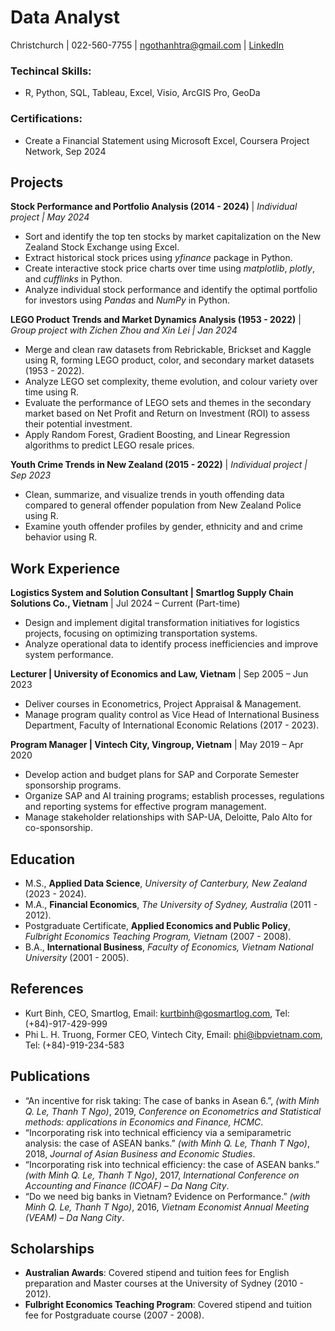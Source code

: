 # Data Analyst

Christchurch | 022-560-7755 | ngothanhtra@gmail.com | [LinkedIn](https://www.linkedin.com/in/thanh-tra-ngo/)

### Techincal Skills: 
- R, Python, SQL, Tableau, Excel, Visio, ArcGIS Pro, GeoDa

### Certifications: 
- Create a Financial Statement using Microsoft Excel, Coursera Project Network, Sep 2024

## Projects
**Stock Performance and Portfolio Analysis (2014 - 2024)** | _Individual project | May 2024_
- Sort and identify the top ten stocks by market capitalization on the New Zealand Stock Exchange using Excel.
- Extract historical stock prices using *yfinance* package in Python.
- Create interactive stock price charts over time using *matplotlib*, *plotly*, and *cufflinks* in Python.
- Analyze individual stock performance and identify the optimal portfolio for investors using *Pandas* and *NumPy* in Python.

**LEGO Product Trends and Market Dynamics Analysis (1953 - 2022)** | _Group project with Zichen Zhou and Xin Lei | Jan 2024_
- Merge and clean raw datasets from Rebrickable, Brickset and Kaggle using R, forming LEGO product, color, and secondary market datasets (1953 - 2022).
- Analyze LEGO set complexity, theme evolution, and colour variety over time using R. 
- Evaluate the performance of LEGO sets and themes in the secondary market based on Net Profit and Return on Investment (ROI) to assess their potential investment.
- Apply Random Forest, Gradient Boosting, and Linear Regression algorithms to predict LEGO resale prices.

**Youth Crime Trends in New Zealand (2015 - 2022)** | _Individual project | Sep 2023_
- Clean, summarize, and visualize trends in youth offending data compared to general offender population from New Zealand Police using R.
- Examine youth offender profiles by gender, ethnicity and and crime behavior using R.

## Work Experience
**Logistics System and Solution Consultant | Smartlog Supply Chain Solutions Co., Vietnam** | Jul 2024 – Current (Part-time)
- Design and implement digital transformation initiatives for logistics projects, focusing on optimizing transportation systems.
- Analyze operational data to identify process inefficiencies and improve system performance.

**Lecturer | University of Economics and Law, Vietnam** | Sep 2005 – Jun 2023
- Deliver courses in Econometrics, Project Appraisal & Management.
- Manage program quality control as Vice Head of International Business Department, Faculty of International Economic Relations (2017 - 2023).

**Program Manager | Vintech City, Vingroup, Vietnam** | May 2019 – Apr 2020
- Develop action and budget plans for SAP and Corporate Semester sponsorship programs.
- Organize SAP and AI training programs; establish processes, regulations and reporting systems for effective program management.
- Manage stakeholder relationships with SAP-UA, Deloitte, Palo Alto for co-sponsorship.

## Education
- M.S., **Applied Data Science**, _University of Canterbury, New Zealand_ (2023 - 2024).
- M.A., **Financial Economics**, _The University of Sydney, Australia_ (2011 - 2012).
- Postgraduate Certificate, **Applied Economics and Public Policy**, _Fulbright Economics Teaching Program, Vietnam_ (2007 - 2008).
- B.A., **International Business**, _Faculty of Economics, Vietnam National University_ (2001 - 2005).

## References
- Kurt Binh, CEO, Smartlog, Email: kurtbinh@gosmartlog.com, Tel: (+84)-917-429-999
- Phi L. H. Truong, Former CEO, Vintech City, Email: phi@ibpvietnam.com, Tel: (+84)-919-234-583

## Publications
- “An incentive for risk taking: The case of banks in Asean 6.”, _(with Minh Q. Le, Thanh T Ngo)_, 2019, _Conference on Econometrics and Statistical methods: applications in Economics and Finance, HCMC_.
- “Incorporating risk into technical efficiency via a semiparametric analysis: the case of ASEAN banks.” _(with Minh Q. Le, Thanh T Ngo)_, 2018, _Journal of Asian Business and Economic Studies_.
- “Incorporating risk into technical efficiency: the case of ASEAN banks.” _(with Minh Q. Le, Thanh T Ngo)_, 2017, _International Conference on Accounting and Finance (ICOAF) – Da Nang City_.
- “Do we need big banks in Vietnam? Evidence on Performance.” _(with Minh Q. Le, Thanh T Ngo)_, 2016, _Vietnam Economist Annual Meeting (VEAM) – Da Nang City_.
  
## Scholarships
- **Australian Awards**: Covered stipend and tuition fees for English preparation and Master courses at the University of Sydney (2010 - 2012).
- **Fulbright Economics Teaching Program**: Covered stipend and tuition fee for Postgraduate course (2007 - 2008).





